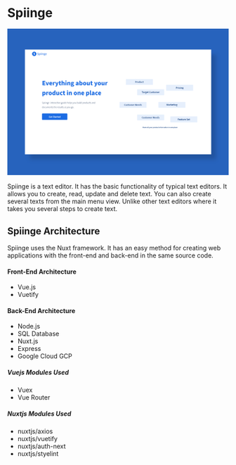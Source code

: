 # Spiinge 

![image](assets\images\github-logo.png) 


Spiinge is a text editor. It has the basic functionality of typical text editors. It allows you to create, read, update and delete text. You can also create several texts from the main menu view. Unlike other text editors where it takes you several steps to create text.

## Spiinge Architecture
Spiinge uses the Nuxt framework. It has an easy method for creating web applications with the front-end and back-end in the same source code.

#### Front-End Architecture
*  Vue.js
*  Vuetify


#### Back-End Architecture
*  Node.js
*  SQL Database
*  Nuxt.js
*  Express
*  Google Cloud GCP


##### Vuejs Modules Used
*  Vuex
*  Vue Router


##### Nuxtjs Modules Used
* nuxtjs/axios
* nuxtjs/vuetify
* nuxtjs/auth-next
* nuxtjs/styelint